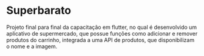 # Superbarato

Projeto final para final da capacitação em flutter, no qual é desenvolvido um aplicativo de supermercado, que possue funções como adicionar e remover produtos do carrinho, integrada a uma API de produtos, que disponibilizam o nome e a imagem.


